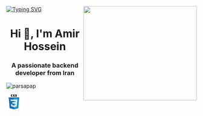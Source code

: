 <a href="https://git.io/typing-svg"><img src="https://readme-typing-svg.herokuapp.com?font=Fira+Code&pause=1000&color=F70000&width=435&lines=Amir+Hossein+Gholami" alt="Typing SVG" /></a>
<img src="https://cdn.worldvectorlogo.com/logos/django.svg" align="right" alt="" width="300" height="250">
<h1 align="center">Hi 👋, I'm Amir Hossein</h1>
<h3 align="center">A passionate backend developer from Iran</h3>

<p align="left"> <img src="https://komarev.com/ghpvc/?username=parsapap&label=Profile%20views&color=0e75b6&style=flat" alt="parsapap" /> </p>

<img src="https://raw.githubusercontent.com/devicons/devicon/master/icons/css3/css3-original-wordmark.svg" alt="css3" width="40" height="40"/>
